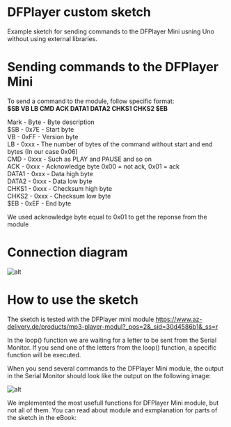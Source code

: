 # DFPlayer custom sketch
Example sketch for sending commands to the DFPlayer Mini usning Uno without using external libraries. 

# Sending commands to the DFPlayer Mini

To send a command to the module, follow specific format:  
**$SB VB LB CMD ACK DATA1 DATA2 CHKS1 CHKS2 $EB**    

Mark - Byte - Byte description  
$SB - 0x7E - Start byte  
VB - 0xFF - Version byte  
LB - 0xxx - The number of bytes of the command without start and end   bytes (In our case 0x06)  
CMD - 0xxx - Such as PLAY and PAUSE and so on  
ACK - 0xxx - Acknowledge byte 0x00 = not ack, 0x01 = ack  
DATA1 - 0xxx - Data high byte  
DATA2 - 0xxx - Data low byte  
CHKS1 - 0xxx - Checksum high byte  
CHKS2 - 0xxx - Checksum low byte  
$EB - 0xEF - End byte  

We used acknowledge byte equal to 0x01 to get the reponse from the module   

# Connection diagram  

![alt](https://github.com/Slaveche90/DFPlayer_Custom_Sketch/blob/master/ConnectionDiagram.png?raw=true)

# How to use the sketch

The sketch is tested with the DFPlayer mini module 
https://www.az-delivery.de/products/mp3-player-modul?_pos=2&_sid=30d4586b1&_ss=r




In the loop() function we are waiting for a letter to be sent from the Serial Monitor. If you send one of the letters from the loop() function, a specific function will be executed. 

When you send several commands to the DFPlayer Mini module, the output in the Serial Monitor should look like the output on the following image:

![alt](https://github.com/Slaveche90/DFPlayer_Custom_Sketch/blob/master/SerialOutput.png?raw=true)

We implemented the most usefull functions for DFPlayer Mini module, but not all of them. You can read about module and exmplanation for parts of the sketch in the eBook:
